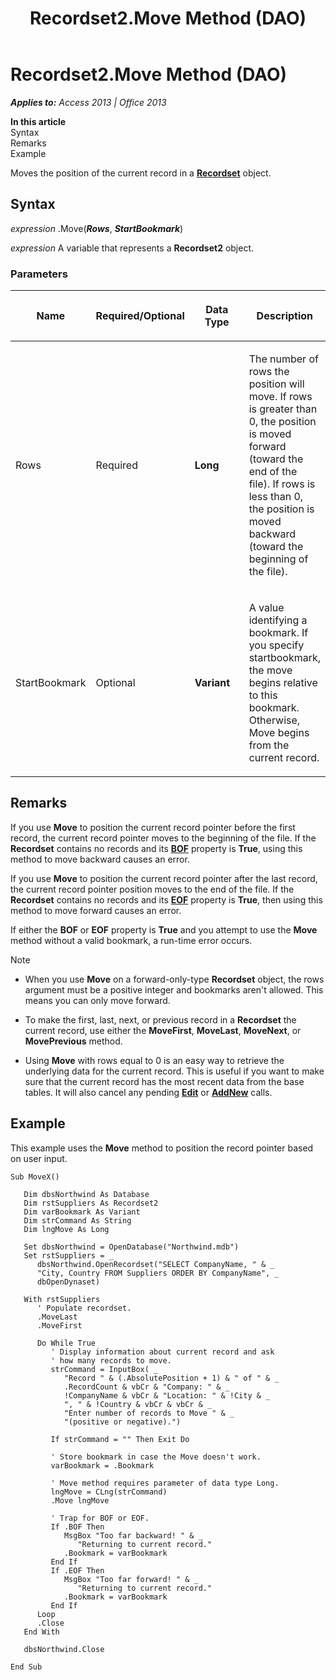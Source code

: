 ﻿---
title: Recordset2.Move Method (DAO)
TOCTitle: Move Method
ms:assetid: df39c05e-c5f8-3b66-fa5f-c91b687c147d
ms:mtpsurl: https://msdn.microsoft.com/en-us/library/Ff835635(v=office.15)
ms:contentKeyID: 48548211
ms.date: 09/18/2015
mtps_version: v=office.15
---

# Recordset2.Move Method (DAO)


_**Applies to:** Access 2013 | Office 2013_

**In this article**  
Syntax  
Remarks  
Example  

Moves the position of the current record in a **[Recordset](recordset-object-dao.md)** object.

## Syntax

*expression* .Move(***Rows***, ***StartBookmark***)

*expression* A variable that represents a **Recordset2** object.

### Parameters

<table>
<colgroup>
<col style="width: 25%" />
<col style="width: 25%" />
<col style="width: 25%" />
<col style="width: 25%" />
</colgroup>
<thead>
<tr class="header">
<th><p>Name</p></th>
<th><p>Required/Optional</p></th>
<th><p>Data Type</p></th>
<th><p>Description</p></th>
</tr>
</thead>
<tbody>
<tr class="odd">
<td><p>Rows</p></td>
<td><p>Required</p></td>
<td><p><strong>Long</strong></p></td>
<td><p>The number of rows the position will move. If rows is greater than 0, the position is moved forward (toward the end of the file). If rows is less than 0, the position is moved backward (toward the beginning of the file).</p></td>
</tr>
<tr class="even">
<td><p>StartBookmark</p></td>
<td><p>Optional</p></td>
<td><p><strong>Variant</strong></p></td>
<td><p>A value identifying a bookmark. If you specify startbookmark, the move begins relative to this bookmark. Otherwise, Move begins from the current record.</p></td>
</tr>
</tbody>
</table>


## Remarks

If you use **Move** to position the current record pointer before the first record, the current record pointer moves to the beginning of the file. If the **Recordset** contains no records and its **[BOF](recordset2-bof-property-dao.md)** property is **True**, using this method to move backward causes an error.

If you use **Move** to position the current record pointer after the last record, the current record pointer position moves to the end of the file. If the **Recordset** contains no records and its **[EOF](recordset2-eof-property-dao.md)** property is **True**, then using this method to move forward causes an error.

If either the **BOF** or **EOF** property is **True** and you attempt to use the **Move** method without a valid bookmark, a run-time error occurs.


> [!NOTE]
> <UL>
> <LI>
> <P>When you use <STRONG>Move</STRONG> on a forward-only-type <STRONG>Recordset</STRONG> object, the rows argument must be a positive integer and bookmarks aren't allowed. This means you can only move forward.</P>
> <LI>
> <P>To make the first, last, next, or previous record in a <STRONG>Recordset</STRONG> the current record, use either the <STRONG>MoveFirst</STRONG>, <STRONG>MoveLast</STRONG>, <STRONG>MoveNext</STRONG>, or <STRONG>MovePrevious</STRONG> method.</P>
> <LI>
> <P>Using <STRONG>Move</STRONG> with rows equal to 0 is an easy way to retrieve the underlying data for the current record. This is useful if you want to make sure that the current record has the most recent data from the base tables. It will also cancel any pending <STRONG><A href="recordset2-edit-method-dao.md">Edit</A></STRONG> or <STRONG><A href="recordset-addnew-method-dao.md">AddNew</A></STRONG> calls.</P></LI></UL>



## Example

This example uses the **Move** method to position the record pointer based on user input.

    Sub MoveX() 
     
       Dim dbsNorthwind As Database 
       Dim rstSuppliers As Recordset2 
       Dim varBookmark As Variant 
       Dim strCommand As String 
       Dim lngMove As Long 
     
       Set dbsNorthwind = OpenDatabase("Northwind.mdb") 
       Set rstSuppliers = _ 
          dbsNorthwind.OpenRecordset("SELECT CompanyName, " & _ 
          "City, Country FROM Suppliers ORDER BY CompanyName", _ 
          dbOpenDynaset) 
     
       With rstSuppliers 
          ' Populate recordset. 
          .MoveLast 
          .MoveFirst 
     
          Do While True 
             ' Display information about current record and ask  
             ' how many records to move. 
             strCommand = InputBox( _ 
                "Record " & (.AbsolutePosition + 1) & " of " & _ 
                .RecordCount & vbCr & "Company: " & _ 
                !CompanyName & vbCr & "Location: " & !City & _ 
                ", " & !Country & vbCr & vbCr & _ 
                "Enter number of records to Move " & _ 
                "(positive or negative).") 
     
             If strCommand = "" Then Exit Do 
     
             ' Store bookmark in case the Move doesn't work. 
             varBookmark = .Bookmark 
     
             ' Move method requires parameter of data type Long. 
             lngMove = CLng(strCommand) 
             .Move lngMove 
     
             ' Trap for BOF or EOF. 
             If .BOF Then 
                MsgBox "Too far backward! " & _ 
                   "Returning to current record." 
                .Bookmark = varBookmark 
             End If 
             If .EOF Then 
                MsgBox "Too far forward! " & _ 
                   "Returning to current record." 
                .Bookmark = varBookmark 
             End If 
          Loop 
          .Close 
       End With 
     
       dbsNorthwind.Close 
     
    End Sub

